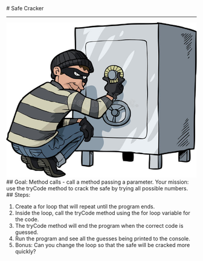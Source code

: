 
 <div id="recipeLeftColumn">
  # Safe Cracker
  <hr/>
  <img src="./safeCracker.jpg"/>
  <div id="recipeGoal">
   ## Goal:
   Method calls - call a method passing a parameter. Your mission: use the tryCode method to crack the safe by trying all possible numbers.
  </div>
 </div>
 <div id="recipeRightColumn">
  <div id="recipeSteps">
   ## Steps:
   <ol id="stepList">
    <li>
     Create a for loop that will repeat until the program ends.
    </li>
    <li>
     Inside the loop, call the tryCode method using the for loop variable for the code.
    </li>
    <li>
     The tryCode method will end the program when the correct code is guessed.
    </li>
    <li>
     Run the program and see all the guesses being printed to the console.
    </li>
    <li>
     Bonus: Can you change the loop so that the safe will be cracked more quickly?
    </li>
   </ol>
  </div>
 </div>

